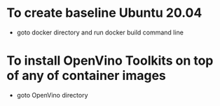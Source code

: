 # To create baseline Ubuntu 20.04 
- goto docker directory and run docker build command line

# To install OpenVino Toolkits on top of any of container images
- goto OpenVino directory
